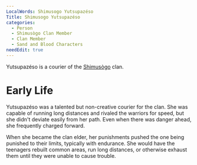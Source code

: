 ```yaml
---
LocalWords: Shimusogo Yutsupazéso
Title: Shimusogo Yutsupazéso
categories:
  - Person
  - Shimusògo Clan Member
  - Clan Member
  - Sand and Blood Characters
needEdit: true
---
```


Yutsupazéso is a courier of the [Shimusògo]() clan.

# Early Life

Yutsupazéso was a talented but non-creative courier for the clan. She was capable of running long distances and rivaled the warriors for speed, but she didn't deviate easily from her path. Even when there was danger ahead, she frequently charged forward.

When she became the clan elder, her punishments pushed the one being punished to their limits, typically with endurance. She would have the teenagers rebuilt common areas, run long distances, or otherwise exhaust them until they were unable to cause trouble.
